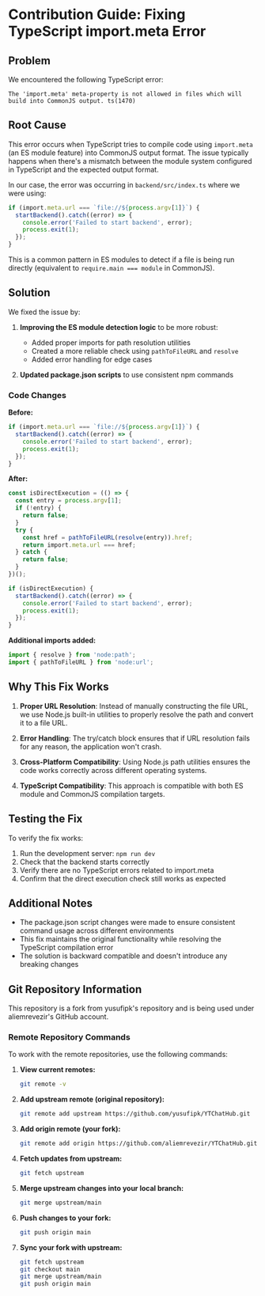 # Contribution Guide: Fixing TypeScript import.meta Error

## Problem

We encountered the following TypeScript error:
```
The 'import.meta' meta-property is not allowed in files which will build into CommonJS output. ts(1470)
```

## Root Cause

This error occurs when TypeScript tries to compile code using `import.meta` (an ES module feature) into CommonJS output format. The issue typically happens when there's a mismatch between the module system configured in TypeScript and the expected output format.

In our case, the error was occurring in `backend/src/index.ts` where we were using:
```typescript
if (import.meta.url === `file://${process.argv[1]}`) {
  startBackend().catch((error) => {
    console.error('Failed to start backend', error);
    process.exit(1);
  });
}
```

This is a common pattern in ES modules to detect if a file is being run directly (equivalent to `require.main === module` in CommonJS).

## Solution

We fixed the issue by:

1. **Improving the ES module detection logic** to be more robust:
   - Added proper imports for path resolution utilities
   - Created a more reliable check using `pathToFileURL` and `resolve`
   - Added error handling for edge cases

2. **Updated package.json scripts** to use consistent npm commands

### Code Changes

**Before:**
```typescript
if (import.meta.url === `file://${process.argv[1]}`) {
  startBackend().catch((error) => {
    console.error('Failed to start backend', error);
    process.exit(1);
  });
}
```

**After:**
```typescript
const isDirectExecution = (() => {
  const entry = process.argv[1];
  if (!entry) {
    return false;
  }
  try {
    const href = pathToFileURL(resolve(entry)).href;
    return import.meta.url === href;
  } catch {
    return false;
  }
})();

if (isDirectExecution) {
  startBackend().catch((error) => {
    console.error('Failed to start backend', error);
    process.exit(1);
  });
}
```

**Additional imports added:**
```typescript
import { resolve } from 'node:path';
import { pathToFileURL } from 'node:url';
```

## Why This Fix Works

1. **Proper URL Resolution**: Instead of manually constructing the file URL, we use Node.js built-in utilities to properly resolve the path and convert it to a file URL.

2. **Error Handling**: The try/catch block ensures that if URL resolution fails for any reason, the application won't crash.

3. **Cross-Platform Compatibility**: Using Node.js path utilities ensures the code works correctly across different operating systems.

4. **TypeScript Compatibility**: This approach is compatible with both ES module and CommonJS compilation targets.

## Testing the Fix

To verify the fix works:

1. Run the development server: `npm run dev`
2. Check that the backend starts correctly
3. Verify there are no TypeScript errors related to import.meta
4. Confirm that the direct execution check still works as expected

## Additional Notes

- The package.json script changes were made to ensure consistent command usage across different environments
- This fix maintains the original functionality while resolving the TypeScript compilation error
- The solution is backward compatible and doesn't introduce any breaking changes

## Git Repository Information

This repository is a fork from yusufipk's repository and is being used under aliemrevezir's GitHub account.

### Remote Repository Commands

To work with the remote repositories, use the following commands:

1. **View current remotes:**
   ```bash
   git remote -v
   ```

2. **Add upstream remote (original repository):**
   ```bash
   git remote add upstream https://github.com/yusufipk/YTChatHub.git
   ```

3. **Add origin remote (your fork):**
   ```bash
   git remote add origin https://github.com/aliemrevezir/YTChatHub.git
   ```

4. **Fetch updates from upstream:**
   ```bash
   git fetch upstream
   ```

5. **Merge upstream changes into your local branch:**
   ```bash
   git merge upstream/main
   ```

6. **Push changes to your fork:**
   ```bash
   git push origin main
   ```

7. **Sync your fork with upstream:**
   ```bash
   git fetch upstream
   git checkout main
   git merge upstream/main
   git push origin main
   ```